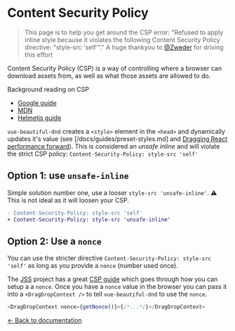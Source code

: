 # Content Security Policy

> This page is to help you get around the CSP error: "Refused to apply inline style because it violates the following Content Security Policy directive: "style-src 'self'"."
> A huge thankyou to [@Zweder](https://github.com/Zweder) for driving this effort

Content Security Policy (CSP) is a way of controlling where a browser can download assets from, as well as what those assets are allowed to do.

Background reading on CSP

- [Google guide](https://developer.chrome.com/extensions/contentSecurityPolicy)
- [MDN](https://developer.mozilla.org/en-US/docs/Web/HTTP/CSP)
- [Helmetjs guide](https://helmetjs.github.io/docs/csp/)

`vue-beautiful-dnd` creates a `<style>` element in the `<head>` and dynamically updates it's value (see [/docs/guides/preset-styles.md] and [Dragging React performance forward](https://medium.com/@alexandereardon/dragging-react-performance-forward-688b30d40a33)). This is considered an _unsafe inline_ and will violate the strict CSP policy: `Content-Security-Policy: style-src 'self'`

## Option 1: use `unsafe-inline`

Simple solution number one, use a looser `style-src 'unsafe-inline'`. ⚠️ This is not ideal as it will loosen your CSP.

```diff
- Content-Security-Policy: style-src 'self'
+ Content-Security-Policy: style-src 'unsafe-inline'
```

## Option 2: Use a `nonce`

You can use the stricter directive `Content-Security-Policy: style-src 'self'` as long as you provide a `nonce` (number used once).

The [JSS](https://cssinjs.org/?v=v10.0.0) project has a great [CSP guide](https://cssinjs.org/csp) which goes through how you can setup a a `nonce`. Once you have a `nonce` value in the browser you can pass it into a `<DragDropContext />` to tell `vue-beautiful-dnd` to use the `nonce`.

```js
<DragDropContext nonce={getNonce()}>{/*...*/}</DragDropContext>
```

[← Back to documentation](/README.md#documentation-)
